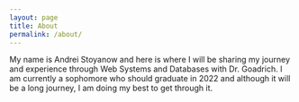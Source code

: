 ```yaml
---
layout: page
title: About
permalink: /about/
---
```


My name is Andrei Stoyanow and here is where I will be sharing my journey and experience through Web Systems and Databases with Dr. Goadrich. I am currently a sophomore who should graduate in 2022 and although it will be a long journey, I am doing my best to get through it.

